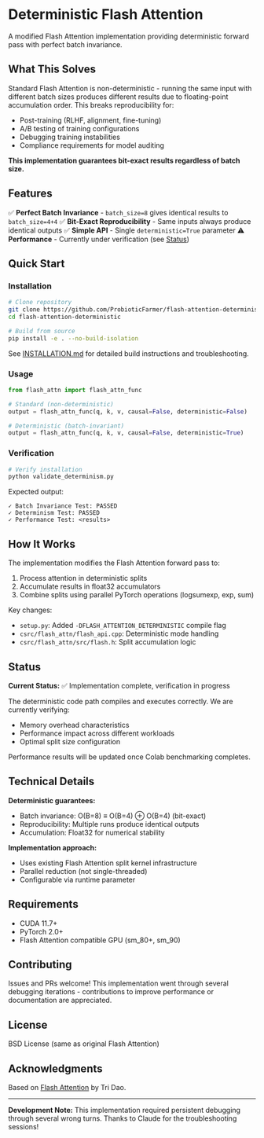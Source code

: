 # Deterministic Flash Attention

A modified Flash Attention implementation providing deterministic forward pass with perfect batch invariance.

## What This Solves

Standard Flash Attention is non-deterministic - running the same input with different batch sizes produces different results due to floating-point accumulation order. This breaks reproducibility for:
- Post-training (RLHF, alignment, fine-tuning)
- A/B testing of training configurations
- Debugging training instabilities
- Compliance requirements for model auditing

**This implementation guarantees bit-exact results regardless of batch size.**

## Features

✅ **Perfect Batch Invariance** - `batch_size=8` gives identical results to `batch_size=4+4`
✅ **Bit-Exact Reproducibility** - Same inputs always produce identical outputs
✅ **Simple API** - Single `deterministic=True` parameter
⚠️ **Performance** - Currently under verification (see [Status](#status))

## Quick Start

### Installation

```bash
# Clone repository
git clone https://github.com/ProbioticFarmer/flash-attention-deterministic.git
cd flash-attention-deterministic

# Build from source
pip install -e . --no-build-isolation
```

See [INSTALLATION.md](INSTALLATION.md) for detailed build instructions and troubleshooting.

### Usage

```python
from flash_attn import flash_attn_func

# Standard (non-deterministic)
output = flash_attn_func(q, k, v, causal=False, deterministic=False)

# Deterministic (batch-invariant)
output = flash_attn_func(q, k, v, causal=False, deterministic=True)
```

### Verification

```python
# Verify installation
python validate_determinism.py
```

Expected output:
```
✓ Batch Invariance Test: PASSED
✓ Determinism Test: PASSED
✓ Performance Test: <results>
```

## How It Works

The implementation modifies the Flash Attention forward pass to:
1. Process attention in deterministic splits
2. Accumulate results in float32 accumulators
3. Combine splits using parallel PyTorch operations (logsumexp, exp, sum)

Key changes:
- `setup.py`: Added `-DFLASH_ATTENTION_DETERMINISTIC` compile flag
- `csrc/flash_attn/flash_api.cpp`: Deterministic mode handling
- `csrc/flash_attn/src/flash.h`: Split accumulation logic

## Status

**Current Status:** ✅ Implementation complete, verification in progress

The deterministic code path compiles and executes correctly. We are currently verifying:
- Memory overhead characteristics
- Performance impact across different workloads
- Optimal split size configuration

Performance results will be updated once Colab benchmarking completes.

## Technical Details

**Deterministic guarantees:**
- Batch invariance: O(B=8) ≡ O(B=4) ⊕ O(B=4) (bit-exact)
- Reproducibility: Multiple runs produce identical outputs
- Accumulation: Float32 for numerical stability

**Implementation approach:**
- Uses existing Flash Attention split kernel infrastructure
- Parallel reduction (not single-threaded)
- Configurable via runtime parameter

## Requirements

- CUDA 11.7+
- PyTorch 2.0+
- Flash Attention compatible GPU (sm_80+, sm_90)

## Contributing

Issues and PRs welcome! This implementation went through several debugging iterations - contributions to improve performance or documentation are appreciated.

## License

BSD License (same as original Flash Attention)

## Acknowledgments

Based on [Flash Attention](https://github.com/Dao-AILab/flash-attention) by Tri Dao.

---

**Development Note:** This implementation required persistent debugging through several wrong turns. Thanks to Claude for the troubleshooting sessions!
